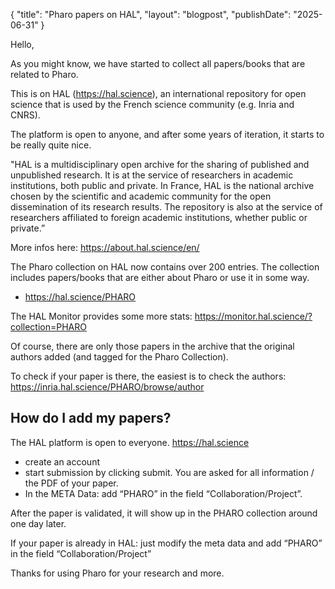 {
"title": "Pharo papers on HAL",
"layout": "blogpost",
"publishDate": "2025-06-31"
}


Hello,

As you might know, we have started to collect all papers/books that are related to Pharo.

This is on HAL (https://hal.science), an international repository for open science that is used by the French science community (e.g. Inria and CNRS).

The platform is open to anyone, and after some years of iteration, it starts to be really quite nice.

"HAL is a multidisciplinary open archive for the sharing of published and unpublished research. It is at the service of researchers in academic institutions, both public and private. In France, HAL is the national archive chosen by the scientific and academic community for the open dissemination of its research results. The repository is also at the service of researchers affiliated to foreign academic institutions, whether public or private.”
	
More infos here: https://about.hal.science/en/

The Pharo collection on HAL now contains over 200 entries. The collection includes papers/books that are either about Pharo or use it in some way.

- https://hal.science/PHARO

The HAL Monitor provides some more stats: https://monitor.hal.science/?collection=PHARO

Of course, there are only those papers in the archive that the original authors added (and tagged for the Pharo Collection).

To check if your paper is there, the easiest is to check the authors: https://inria.hal.science/PHARO/browse/author

## How do I add my papers?

The HAL platform is open to everyone. https://hal.science

- create an account
- start submission by clicking submit.
You are asked for all information / the PDF of your paper.
- In the META Data: add “PHARO” in the field “Collaboration/Project”.

After the paper is validated, it will show up in the PHARO collection around one day later.

If your paper is already in HAL: just modify the meta data and add “PHARO” in the field “Collaboration/Project”


Thanks for using Pharo for your research and more.